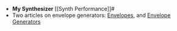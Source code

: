 - **My Synthesizer** [[Synth Performance]]#
- Two articles on envelope generators: [Envelopes](http://www.martin-finke.de/blog/articles/audio-plugins-011-envelopes/), and [Envelope Generators](https://www.earlevel.com/main/2013/06/01/envelope-generators/)
